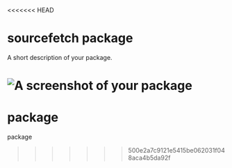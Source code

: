 <<<<<<< HEAD
# sourcefetch package

A short description of your package.

![A screenshot of your package](https://f.cloud.github.com/assets/69169/2290250/c35d867a-a017-11e3-86be-cd7c5bf3ff9b.gif)
=======
# package
package
>>>>>>> 500e2a7c9121e5415be062031f048aca4b5da92f
